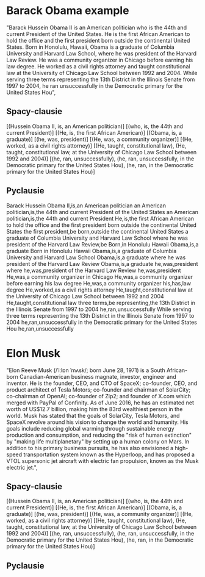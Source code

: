 # Barack Obama example

"Barack Hussein Obama II is an American politician who is the 44th and current President of the United States. He is the first African American to hold the office and the first president born outside the continental United States. Born in Honolulu, Hawaii, Obama is a graduate of Columbia University and Harvard Law School, where he was president of the Harvard Law Review. He was a community organizer in Chicago before earning his law degree. He worked as a civil rights attorney and taught constitutional law at the University of Chicago Law School between 1992 and 2004. While serving three terms representing the 13th District in the Illinois Senate from 1997 to 2004, he ran unsuccessfully in the Democratic primary for the United States Hou",

## Spacy-clausie
[(Hussein Obama II, is, an American politician)]
[(who, is, the 44th and current President)]
[(He, is, the first African American)]
[(Obama, is, a graduate)]
[(he, was, president)]
[(He, was, a community organizer)]
[(He, worked, as a civil rights attorney)]
[(He, taught, constitutional law), (He, taught, constitutional law, at the University of Chicago Law School between 1992 and 2004)]
[(he, ran, unsuccessfully), (he, ran, unsuccessfully, in the Democratic primary for the United States Hou), (he, ran, in the Democratic primary for the United States Hou)]

## Pyclausie
Barack Hussein Obama II,is,an American politician
an American politician,is,the 44th and current President of the United States
an American politician,is,the 44th and current President
He,is,the first African American to hold the office and the first president born outside the continental United States
the first president,be born,outside the continental United States
a graduate of Columbia University and Harvard Law School where he was president of the Harvard Law Review,be Born,in Honolulu Hawaii
Obama,is,a graduate Born in Honolulu Hawaii
Obama,is,a graduate of Columbia University and Harvard Law School
Obama,is,a graduate where he was president of the Harvard Law Review
Obama,is,a graduate
he,was,president where
he,was,president of the Harvard Law Review
he,was,president
He,was,a community organizer in Chicago
He,was,a community organizer before earning his law degree
He,was,a community organizer
his,has,law degree
He,worked,as a civil rights attorney
He,taught,constitutional law at the University of Chicago Law School between 1992 and 2004
He,taught,constitutional law
three terms,be representing,the 13th District in the Illinois Senate from 1997 to 2004
he,ran,unsuccessfully While serving three terms representing the 13th District in the Illinois Senate from 1997 to 2004
he,ran,unsuccessfully in the Democratic primary for the United States Hou
he,ran,unsuccessfully

# Elon Musk
"Elon Reeve Musk (/ˈiːlɒn ˈmʌsk/; born June 28, 1971) is a South African-born Canadian-American business magnate, investor, engineer and inventor. He is the founder, CEO, and CTO of SpaceX; co-founder, CEO, and product architect of Tesla Motors; co-founder and chairman of SolarCity; co-chairman of OpenAI; co-founder of Zip2; and founder of X.com which merged with PayPal of Confinity. As of June 2016, he has an estimated net worth of US$12.7 billion, making him the 83rd wealthiest person in the world. Musk has stated that the goals of SolarCity, Tesla Motors, and SpaceX revolve around his vision to change the world and humanity. His goals include reducing global warming through sustainable energy production and consumption, and reducing the \"risk of human extinction\" by \"making life multiplanetary\" by setting up a human colony on Mars. In addition to his primary business pursuits, he has also envisioned a high-speed transportation system known as the Hyperloop, and has proposed a VTOL supersonic jet aircraft with electric fan propulsion, known as the Musk electric jet.",

## Spacy-clausie
[(Hussein Obama II, is, an American politician)]
[(who, is, the 44th and current President)]
[(He, is, the first African American)]
[(Obama, is, a graduate)]
[(he, was, president)]
[(He, was, a community organizer)]
[(He, worked, as a civil rights attorney)]
[(He, taught, constitutional law), (He, taught, constitutional law, at the University of Chicago Law School between 1992 and 2004)]
[(he, ran, unsuccessfully), (he, ran, unsuccessfully, in the Democratic primary for the United States Hou), (he, ran, in the Democratic primary for the United States Hou)]

## Pyclausie